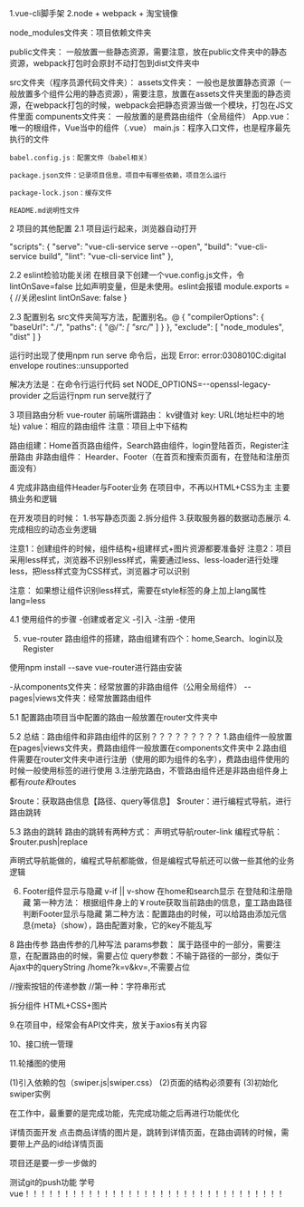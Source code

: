 1.vue-cli脚手架
2.node + webpack + 淘宝镜像

node_modules文件夹：项目依赖文件夹

public文件夹： 一般放置一些静态资源，需要注意，放在public文件夹中的静态资源，webpack打包时会原封不动打包到dist文件夹中

src文件夹（程序员源代码文件夹）：
    assets文件夹： 一般也是放置静态资源（一般放置多个组件公用的静态资源），需要注意，放置在assets文件夹里面的静态资源，在webpack打包的时候，webpack会把静态资源当做一个模块，打包在JS文件里面
    compunents文件夹： 一般放置的是费路由组件（全局组件）
    App.vue： 唯一的根组件，Vue当中的组件（.vue）
    main.js：程序入口文件，也是程序最先执行的文件

    babel.config.js：配置文件（babel相关）

    package.json文件：记录项目信息，项目中有哪些依赖，项目怎么运行

    package-lock.json：缓存文件

    README.md说明性文件

2 项目的其他配置
2.1 项目运行起来，浏览器自动打开

  "scripts": {
    "serve": "vue-cli-service serve --open",
    "build": "vue-cli-service build",
    "lint": "vue-cli-service lint"
  },

  2.2 eslint检验功能关闭
  在根目录下创建一个vue.config.js文件，令lintOnSave=false
  比如声明变量，但是未使用。eslint会报错
  module.exports = {
  //关闭eslint
  lintOnSave: false
}

  2.3 配置别名
  src文件夹简写方法，配置别名。@
  {
  "compilerOptions": {
    "baseUrl": "./",
    "paths": {
      "@/*": [
        "src/*"
      ]
    }
  },
  "exclude": [
    "node_modules",
    "dist"
  ]
}

运行时出现了使用npm run serve 命令后，出现
Error: error:0308010C:digital envelope routines::unsupported

解决方法是：在命令行运行代码
set NODE_OPTIONS=--openssl-legacy-provider
之后运行npm run serve就行了



3 项目路由分析
vue-router
前端所谓路由： kv键值对
key: URL(地址栏中的地址)
value：相应的路由组件
注意：项目上中下结构

路由组建：Home首页路由组件，Search路由组件，login登陆首页，Register注册路由
非路由组件：
Hearder、Footer（在首页和搜索页面有，在登陆和注册页面没有）

4 完成非路由组件Header与Footer业务
在项目中，不再以HTML+CSS为主  主要搞业务和逻辑

在开发项目的时候：
1.书写静态页面
2.拆分组件
3.获取服务器的数据动态展示
4.完成相应的动态业务逻辑

注意1：创建组件的时候，组件结构+组建样式+图片资源都要准备好
注意2：项目采用less样式，浏览器不识别less样式，需要通过less、less-loader进行处理less，把less样式变为CSS样式，浏览器才可以识别

注意： 如果想让组件识别less样式，需要在style标签的身上加上lang属性 lang=less

4.1 使用组件的步骤
-创建或者定义
-引入
-注册
-使用

5. vue-router
路由组件的搭建，路由组建有四个：home,Search、login以及Register

使用npm install --save vue-router进行路由安装


-从components文件夹：经常放置的非路由组件（公用全局组件）
--pages|views文件夹：经常放置路由组件

5.1 配置路由项目当中配置的路由一般放置在router文件夹中

5.2 总结：路由组件和非路由组件的区别？？？？？？？？？
1.路由组件一般放置在pages|views文件夹，费路由组件一般放置在components文件夹中
2.路由组件需要在router文件夹中进行注册（使用的即为组件的名字），费路由组件使用的时候一般使用标签的进行使用
3.注册完路由，不管路由组件还是非路由组件身上都有$route和$routes


$route：获取路由信息【路径、query等信息】
$router：进行编程式导航，进行路由跳转


5.3 路由的跳转
路由的跳转有两种方式：
声明式导航router-link
编程式导航：$router.push|replace

声明式导航能做的，编程式导航都能做，但是编程式导航还可以做一些其他的业务逻辑




6. Footer组件显示与隐藏     v-if || v-show
   在home和search显示
   在登陆和注册隐藏
第一种方法： 根据组件身上的￥route获取当前路由的信息，童工路由路径判断Footer显示与隐藏
第二种方法：配置路由的时候，可以给路由添加元信息{meta}（show），路由配置对象，它的key不能乱写



8 路由传参
路由传参的几种写法
 params参数： 属于路径中的一部分，需要注意，在配置路由的时候，需要占位
 query参数：不输于路径的一部分，类似于Ajax中的queryString /home?k=v&kv=,不需要占位

 //搜索按钮的传递参数
    //第一种：字符串形式


拆分组件
HTML+CSS+图片



9.在项目中，经常会有API文件夹，放关于axios有关内容

10、接口统一管理


11.轮播图的使用

(1)引入依赖的包（swiper.js|swiper.css）
(2)页面的结构必须要有
(3)初始化swiper实例



在工作中，最重要的是完成功能，先完成功能之后再进行功能优化

















详情页面开发
点击商品详情的图片是，跳转到详情页面，在路由调转的时候，需要带上产品的id给详情页面


项目还是要一步一步做的



测试git的push功能
学号vue！！！！！！！！！！！！！！！！！！！！！！！！！！！！！！！！！